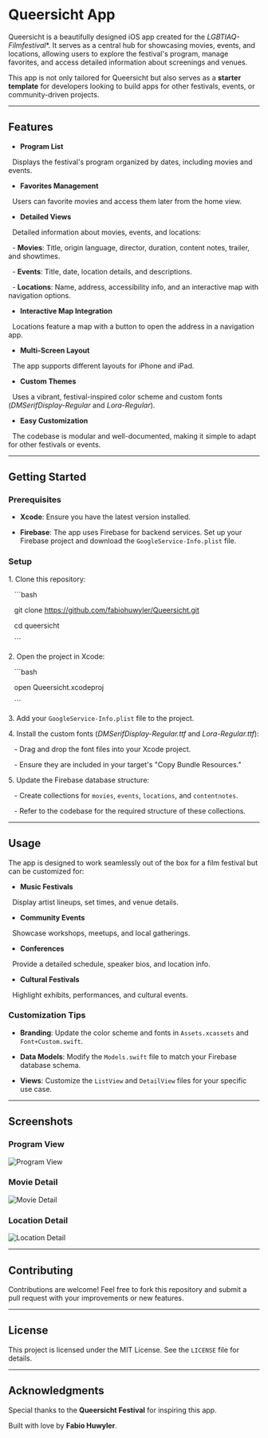 # Queersicht App

Queersicht is a beautifully designed iOS app created for the **LGBTIAQ*-Filmfestival**. It serves as a central hub for showcasing movies, events, and locations, allowing users to explore the festival's program, manage favorites, and access detailed information about screenings and venues.

This app is not only tailored for Queersicht but also serves as a **starter template** for developers looking to build apps for other festivals, events, or community-driven projects.

---

## Features

- **Program List**  

  Displays the festival's program organized by dates, including movies and events.

- **Favorites Management**  

  Users can favorite movies and access them later from the home view.

- **Detailed Views**  

  Detailed information about movies, events, and locations:

  - **Movies**: Title, origin language, director, duration, content notes, trailer, and showtimes.

  - **Events**: Title, date, location details, and descriptions.

  - **Locations**: Name, address, accessibility info, and an interactive map with navigation options.

- **Interactive Map Integration**  

  Locations feature a map with a button to open the address in a navigation app.

- **Multi-Screen Layout**  

  The app supports different layouts for iPhone and iPad.

- **Custom Themes**  

  Uses a vibrant, festival-inspired color scheme and custom fonts (*DMSerifDisplay-Regular* and *Lora-Regular*).

- **Easy Customization**  

  The codebase is modular and well-documented, making it simple to adapt for other festivals or events.

---

## Getting Started

### Prerequisites

- **Xcode**: Ensure you have the latest version installed.

- **Firebase**: The app uses Firebase for backend services. Set up your Firebase project and download the `GoogleService-Info.plist` file.

### Setup

1\. Clone this repository:

   ```bash

   git clone https://github.com/fabiohuwyler/Queersicht.git

   cd queersicht

   ```

2\. Open the project in Xcode:

   ```bash

   open Queersicht.xcodeproj

   ```

3\. Add your `GoogleService-Info.plist` file to the project.

4\. Install the custom fonts (*DMSerifDisplay-Regular.ttf* and *Lora-Regular.ttf*):

   - Drag and drop the font files into your Xcode project.

   - Ensure they are included in your target's "Copy Bundle Resources."

5\. Update the Firebase database structure:

   - Create collections for `movies`, `events`, `locations`, and `contentnotes`.

   - Refer to the codebase for the required structure of these collections.

---

## Usage

The app is designed to work seamlessly out of the box for a film festival but can be customized for:

- **Music Festivals**  

  Display artist lineups, set times, and venue details.

- **Community Events**  

  Showcase workshops, meetups, and local gatherings.

- **Conferences**  

  Provide a detailed schedule, speaker bios, and location info.

- **Cultural Festivals**  

  Highlight exhibits, performances, and cultural events.

### Customization Tips

- **Branding**: Update the color scheme and fonts in `Assets.xcassets` and `Font+Custom.swift`.

- **Data Models**: Modify the `Models.swift` file to match your Firebase database schema.

- **Views**: Customize the `ListView` and `DetailView` files for your specific use case.

---

## Screenshots

### Program View

![Program View](https://github.com/fabiohuwyler/Queersicht/blob/main/SCREENSHOTS/Home-left.png)

### Movie Detail

![Movie Detail](https://github.com/fabiohuwyler/Queersicht/blob/main/SCREENSHOTS/MovieDetail-left.png)

### Location Detail

![Location Detail](https://github.com/fabiohuwyler/Queersicht/blob/main/SCREENSHOTS/PlaceDetail-left.png)

---

## Contributing

Contributions are welcome! Feel free to fork this repository and submit a pull request with your improvements or new features.

---

## License

This project is licensed under the MIT License. See the `LICENSE` file for details.

---

## Acknowledgments

Special thanks to the **Queersicht Festival** for inspiring this app.  

Built with love by **Fabio Huwyler**.

